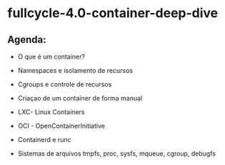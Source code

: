 # fullcycle-4.0-container-deep-dive

## Agenda:

- O que é um container?

- Namespaces e isolamento de recursos

- Cgroups e controle de recursos

- Criaçao de um container de forma manual

- LXC- Linux Containers

- OCI - OpenContainerInitiative

- Containerd e runc

- Sistemas de arquivos tmpfs, proc, sysfs, mqueue, cgroup, debugfs
